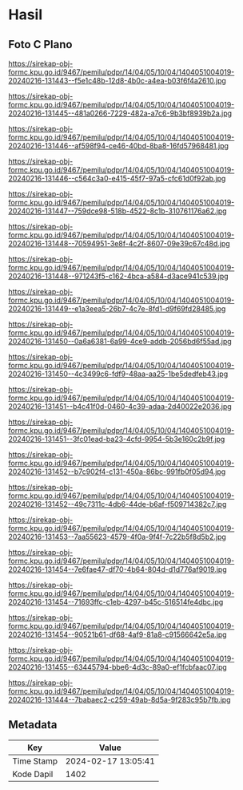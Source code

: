# Hasil

## Foto C Plano

https://sirekap-obj-formc.kpu.go.id/9467/pemilu/pdpr/14/04/05/10/04/1404051004019-20240216-131443--f5e1c48b-12d8-4b0c-a4ea-b03f6f4a2610.jpg

https://sirekap-obj-formc.kpu.go.id/9467/pemilu/pdpr/14/04/05/10/04/1404051004019-20240216-131445--481a0266-7229-482a-a7c6-9b3bf8939b2a.jpg

https://sirekap-obj-formc.kpu.go.id/9467/pemilu/pdpr/14/04/05/10/04/1404051004019-20240216-131446--af598f94-ce46-40bd-8ba8-16fd57968481.jpg

https://sirekap-obj-formc.kpu.go.id/9467/pemilu/pdpr/14/04/05/10/04/1404051004019-20240216-131446--c564c3a0-e415-45f7-97a5-cfc61d0f92ab.jpg

https://sirekap-obj-formc.kpu.go.id/9467/pemilu/pdpr/14/04/05/10/04/1404051004019-20240216-131447--759dce98-518b-4522-8c1b-310761176a62.jpg

https://sirekap-obj-formc.kpu.go.id/9467/pemilu/pdpr/14/04/05/10/04/1404051004019-20240216-131448--70594951-3e8f-4c2f-8607-09e39c67c48d.jpg

https://sirekap-obj-formc.kpu.go.id/9467/pemilu/pdpr/14/04/05/10/04/1404051004019-20240216-131448--971243f5-c162-4bca-a584-d3ace941c539.jpg

https://sirekap-obj-formc.kpu.go.id/9467/pemilu/pdpr/14/04/05/10/04/1404051004019-20240216-131449--e1a3eea5-26b7-4c7e-8fd1-d9f69fd28485.jpg

https://sirekap-obj-formc.kpu.go.id/9467/pemilu/pdpr/14/04/05/10/04/1404051004019-20240216-131450--0a6a6381-6a99-4ce9-addb-2056bd6f55ad.jpg

https://sirekap-obj-formc.kpu.go.id/9467/pemilu/pdpr/14/04/05/10/04/1404051004019-20240216-131450--4c3499c6-fdf9-48aa-aa25-1be5dedfeb43.jpg

https://sirekap-obj-formc.kpu.go.id/9467/pemilu/pdpr/14/04/05/10/04/1404051004019-20240216-131451--b4c41f0d-0460-4c39-adaa-2d40022e2036.jpg

https://sirekap-obj-formc.kpu.go.id/9467/pemilu/pdpr/14/04/05/10/04/1404051004019-20240216-131451--3fc01ead-ba23-4cfd-9954-5b3e160c2b9f.jpg

https://sirekap-obj-formc.kpu.go.id/9467/pemilu/pdpr/14/04/05/10/04/1404051004019-20240216-131452--b7c902f4-c131-450a-86bc-991fb0f05d94.jpg

https://sirekap-obj-formc.kpu.go.id/9467/pemilu/pdpr/14/04/05/10/04/1404051004019-20240216-131452--49c7311c-4db6-44de-b6af-f509714382c7.jpg

https://sirekap-obj-formc.kpu.go.id/9467/pemilu/pdpr/14/04/05/10/04/1404051004019-20240216-131453--7aa55623-4579-4f0a-9f4f-7c22b5f8d5b2.jpg

https://sirekap-obj-formc.kpu.go.id/9467/pemilu/pdpr/14/04/05/10/04/1404051004019-20240216-131454--7e6fae47-df70-4b64-804d-d1d776af9019.jpg

https://sirekap-obj-formc.kpu.go.id/9467/pemilu/pdpr/14/04/05/10/04/1404051004019-20240216-131454--71693ffc-c1eb-4297-b45c-516514fe4dbc.jpg

https://sirekap-obj-formc.kpu.go.id/9467/pemilu/pdpr/14/04/05/10/04/1404051004019-20240216-131454--90521b61-df68-4af9-81a8-c91566642e5a.jpg

https://sirekap-obj-formc.kpu.go.id/9467/pemilu/pdpr/14/04/05/10/04/1404051004019-20240216-131455--63445794-bbe6-4d3c-89a0-ef1fcbfaac07.jpg

https://sirekap-obj-formc.kpu.go.id/9467/pemilu/pdpr/14/04/05/10/04/1404051004019-20240216-131444--7babaec2-c259-49ab-8d5a-9f283c95b7fb.jpg


## Metadata

| Key        | Value               |
| ---------- | ------------------- |
| Time Stamp | 2024-02-17 13:05:41 |
| Kode Dapil | 1402                |



